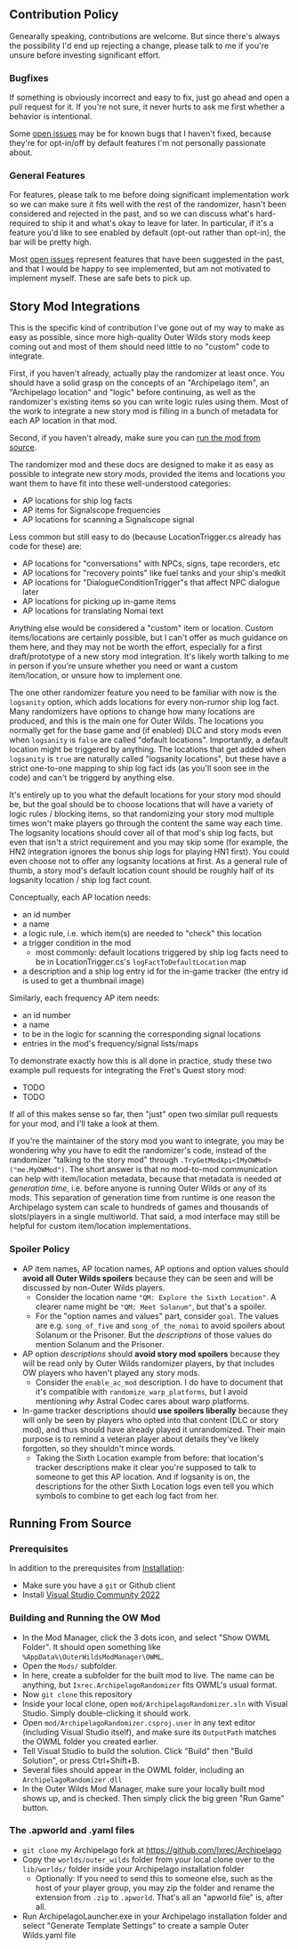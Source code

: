## Contribution Policy

Genearally speaking, contributions are welcome. But since there's always the possibility I'd end up rejecting a change, please talk to me if you're unsure before investing significant effort.

### Bugfixes

If something is obviously incorrect and easy to fix, just go ahead and open a pull request for it. If you're not sure, it never hurts to ask me first whether a behavior is intentional.

Some [open issues](https://github.com/Ixrec/OuterWildsArchipelagoRandomizer/issues) may be for known bugs that I haven't fixed, because they're for opt-in/off by default features I'm not personally passionate about.

### General Features

For features, please talk to me before doing significant implementation work so we can make sure it fits well with the rest of the randomizer, hasn't been considered and rejected in the past, and so we can discuss what's hard-required to ship it and what's okay to leave for later. In particular, if it's a feature you'd like to see enabled by default (opt-out rather than opt-in), the bar will be pretty high.

Most [open issues](https://github.com/Ixrec/OuterWildsArchipelagoRandomizer/issues) represent features that have been suggested in the past, and that I would be happy to see implemented, but am not motivated to implement myself. These are safe bets to pick up.

## Story Mod Integrations

This is the specific kind of contribution I've gone out of my way to make as easy as possible, since more high-quality Outer Wilds story mods keep coming out and most of them should need little to no "custom" code to integrate.

First, if you haven't already, actually play the randomizer at least once. You should have a solid grasp on the concepts of an "Archipelago item", an "Archipelago location" and "logic" before continuing, as well as the randomizer's existing items so you can write logic rules using them. Most of the work to integrate a new story mod is filling in a bunch of metadata for each AP location in that mod.

Second, if you haven't already, make sure you can [run the mod from source](#running-from-source).

The randomizer mod and these docs are designed to make it as easy as possible to integrate new story mods, provided the items and locations you want them to have fit into these well-understood categories:
- AP locations for ship log facts
- AP items for Signalscope frequencies
- AP locations for scanning a Signalscope signal

Less common but still easy to do (because LocationTrigger.cs already has code for these) are:
- AP locations for "conversations" with NPCs, signs, tape recorders, etc
- AP locations for "recovery points" like fuel tanks and your ship's medkit
- AP locations for "DialogueConditionTrigger"s that affect NPC dialogue later
- AP locations for picking up in-game items
- AP locations for translating Nomai text

Anything else would be considered a "custom" item or location. Custom items/locations are certainly possible, but I can't offer as much guidance on them here, and they may not be worth the effort, especially for a first draft/prototype of a new story mod integration. It's likely worth talking to me in person if you're unsure whether you need or want a custom item/location, or unsure how to implement one.

The one other randomizer feature you need to be familiar with now is the `logsanity` option, which adds locations for every non-rumor ship log fact. Many randomizers have options to change how many locations are produced, and this is the main one for Outer Wilds. The locations you normally get for the base game and (if enabled) DLC and story mods even when `logsanity` is `false` are called "default locations". Importantly, a default location might be triggered by anything. The locations that get added when `logsanity` is `true` are naturally called "logsanity locations", but these have a strict one-to-one mapping to ship log fact ids (as you'll soon see in the code) and can't be triggerd by anything else.

It's entirely up to you what the default locations for your story mod should be, but the goal should be to choose locations that will have a variety of logic rules / blocking items, so that randomizing your story mod multiple times won't make players go through the content the same way each time. The logsanity locations should cover all of that mod's ship log facts, but even that isn't a strict requirement and you may skip some (for example, the HN2 integration ignores the bonus ship logs for playing HN1 first). You could even choose not to offer any logsanity locations at first. As a general rule of thumb, a story mod's default location count should be roughly half of its logsanity location / ship log fact count.

Conceptually, each AP location needs:
- an id number
- a name
- a logic rule, i.e. which item(s) are needed to "check" this location
- a trigger condition in the mod
	- most commonly: default locations triggered by ship log facts need to be in LocationTrigger.cs's `logFactToDefaultLocation` map
- a description and a ship log entry id for the in-game tracker (the entry id is used to get a thumbnail image)

Similarly, each frequency AP item needs:
- an id number
- a name
- to be in the logic for scanning the corresponding signal locations
- entries in the mod's frequency/signal lists/maps

To demonstrate exactly how this is all done in practice, study these two example pull requests for integrating the Fret's Quest story mod:
- TODO
- TODO

If all of this makes sense so far, then "just" open two similar pull requests for your mod, and I'll take a look at them.

If you're the maintainer of the story mod you want to integrate, you may be wondering why you have to edit the randomizer's code, instead of the randomizer "talking to the story mod" through `.TryGetModApi<IMyOWMod>("me.MyOWMod")`. The short answer is that no mod-to-mod communication can help with item/location metadata, because that metadata is needed *at generation time*, i.e. before anyone is running Outer Wilds or any of its mods. This separation of generation time from runtime is one reason the Archipelago system can scale to hundreds of games and thousands of slots/players in a single multiworld. That said, a mod interface may still be helpful for custom item/location implementations.

### Spoiler Policy

- AP item names, AP location names, AP options and option values should **avoid all Outer Wilds spoilers** because they can be seen and will be discussed by non-Outer Wilds players.
  - Consider the location name `"QM: Explore the Sixth Location"`. A clearer name might be `"QM: Meet Solanum"`, but that's a spoiler.
  - For the "option names and values" part, consider `goal`. The values are e.g. `song_of_five` and `song_of_the_nomai` to avoid spoilers about Solanum or the Prisoner. But the *descriptions* of those values do mention Solanum and the Prisoner.
- AP option *descriptions* should **avoid story mod spoilers** because they will be read only by Outer Wilds randomizer players, by that includes OW players who haven't played any story mods.
  - Consider the `enable_ac_mod` description. I do have to document that it's compatible with `randomize_warp_platforms`, but I avoid mentioning *why* Astral Codec cares about warp platforms.
- In-game tracker descriptions should **use spoilers liberally** because they will only be seen by players who opted into that content (DLC or story mod), and thus should have already played it unrandomized. Their main purpose is to remind a veteran player about details they've likely forgotten, so they shouldn't mince words.
  - Taking the Sixth Location example from before: that location's tracker descriptions make it clear you're supposed to talk to someone to get this AP location. And if logsanity is on, the descriptions for the other Sixth Location logs even tell you which symbols to combine to get each log fact from her.

## Running From Source

### Prerequisites

In addition to the prerequisites from [Installation](README.md#installation):

- Make sure you have a `git` or Github client
- Install [Visual Studio Community 2022](https://visualstudio.microsoft.com/vs/community/)

### Building and Running the OW Mod

- In the Mod Manager, click the 3 dots icon, and select "Show OWML Folder". It should open something like `%AppData%\OuterWildsModManager\OWML`.
- Open the `Mods/` subfolder.
- In here, create a subfolder for the built mod to live. The name can be anything, but `Ixrec.ArchipelagoRandomizer` fits OWML's usual format.
- Now `git clone` this repository
- Inside your local clone, open `mod/ArchipelagoRandomizer.sln` with Visual Studio. Simply double-clicking it should work.
- Open `mod/ArchipelagoRandomizer.csproj.user` in any text editor (including Visual Studio itself), and make sure its `OutputPath` matches the OWML folder you created earlier.
- Tell Visual Studio to build the solution. Click "Build" then "Build Solution", or press Ctrl+Shift+B.
- Several files should appear in the OWML folder, including an `ArchipelagoRandomizer.dll`
- In the Outer Wilds Mod Manager, make sure your locally built mod shows up, and is checked. Then simply click the big green "Run Game" button.

### The .apworld and .yaml files

- `git clone` my Archipelago fork at https://github.com/Ixrec/Archipelago
- Copy the `worlds/outer_wilds` folder from your local clone over to the `lib/worlds/` folder inside your Archipelago installation folder
  - Optionally: If you need to send this to someone else, such as the host of your player group, you may zip the folder and rename the extension from `.zip` to `.apworld`. That's all an "apworld file" is, after all.
- Run ArchipelagoLauncher.exe in your Archipelago installation folder and select "Generate Template Settings" to create a sample Outer Wilds.yaml file

